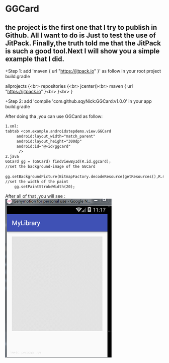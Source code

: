 GGCard
===
the project is the first one that I try to publish in Github. All I want to do is Just to test the use of JitPack. Finally,the truth told me that the JitPack is such a good tool.Next I will show you a simple example that I did.
----------------------------------------------------------------------------------------------------------------------------------------
+Step 1:
 add  'maven { url "https://jitpack.io" }' as follow in your root project build.gradle
 
allprojects {\<br>
    repositories {\<br>
        jcenter()\<br>
        maven { url "https://jitpack.io" }\<br>
    }\<br>
}

+Step 2:
 add 'compile 'com.github.sqyNick:GGCard:v1.0.0' in your app build.gradle
 
 After doing tha ,you can use GGCard as follow:
 
 	1.xml:
	tabtab <com.example.androidstepdemo.view.GGCard
         android:layout_width="match_parent"
         android:layout_height="300dp"
         android:id="@+id/ggcard"
          />
	2.java
	GGCard gg = (GGCard) findViewById(R.id.ggcard);
	//set the background-image of the GGCard
        gg.setBackgroundPicture(BitmapFactory.decodeResource(getResources(),R.mipmap.ic_launcher)); 
	//set the width of the paint
        gg.setPaintStrokeWidth(20);
		
After all of that ,you will see :
![github](https://github.com/sqyNick/GGCard/blob/master/android_ggcard.gif)

 

